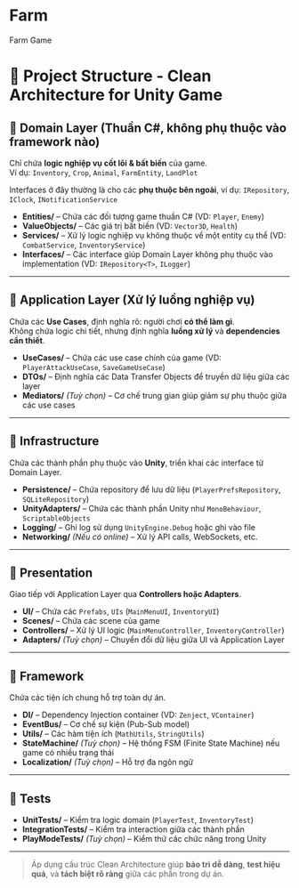 # Farm
Farm Game
# 🧱 Project Structure - Clean Architecture for Unity Game

## 📌 Domain Layer (Thuần C#, không phụ thuộc vào framework nào)

Chỉ chứa **logic nghiệp vụ cốt lõi & bất biến** của game.  
Ví dụ: `Inventory`, `Crop`, `Animal`, `FarmEntity`, `LandPlot`

Interfaces ở đây thường là cho các **phụ thuộc bên ngoài**, ví dụ: `IRepository`, `IClock`, `INotificationService`

- **Entities/** – Chứa các đối tượng game thuần C# (VD: `Player`, `Enemy`)
- **ValueObjects/** – Các giá trị bất biến (VD: `Vector3D`, `Health`)
- **Services/** – Xử lý logic nghiệp vụ không thuộc về một entity cụ thể (VD: `CombatService`, `InventoryService`)
- **Interfaces/** – Các interface giúp Domain Layer không phụ thuộc vào implementation (VD: `IRepository<T>`, `ILogger`)

---

## 📌 Application Layer (Xử lý luồng nghiệp vụ)

Chứa các **Use Cases**, định nghĩa rõ: người chơi **có thể làm gì**.  
Không chứa logic chi tiết, nhưng định nghĩa **luồng xử lý** và **dependencies cần thiết**.

- **UseCases/** – Chứa các use case chính của game (VD: `PlayerAttackUseCase`, `SaveGameUseCase`)
- **DTOs/** – Định nghĩa các Data Transfer Objects để truyền dữ liệu giữa các layer
- **Mediators/** *(Tuỳ chọn)* – Cơ chế trung gian giúp giảm sự phụ thuộc giữa các use cases

---

## 📌 Infrastructure

Chứa các thành phần phụ thuộc vào **Unity**, triển khai các interface từ Domain Layer.

- **Persistence/** – Chứa repository để lưu dữ liệu (`PlayerPrefsRepository`, `SQLiteRepository`)
- **UnityAdapters/** – Chứa các thành phần Unity như `MonoBehaviour`, `ScriptableObjects`
- **Logging/** – Ghi log sử dụng `UnityEngine.Debug` hoặc ghi vào file
- **Networking/** *(Nếu có online)* – Xử lý API calls, WebSockets, etc.

---

## 📌 Presentation

Giao tiếp với Application Layer qua **Controllers hoặc Adapters**.

- **UI/** – Chứa các `Prefabs`, `UIs` (`MainMenuUI`, `InventoryUI`)
- **Scenes/** – Chứa các scene của game
- **Controllers/** – Xử lý UI logic (`MainMenuController`, `InventoryController`)
- **Adapters/** *(Tuỳ chọn)* – Chuyển đổi dữ liệu giữa UI và Application Layer

---

## 📌 Framework

Chứa các tiện ích chung hỗ trợ toàn dự án.

- **DI/** – Dependency Injection container (VD: `Zenject`, `VContainer`)
- **EventBus/** – Cơ chế sự kiện (Pub-Sub model)
- **Utils/** – Các hàm tiện ích (`MathUtils`, `StringUtils`)
- **StateMachine/** *(Tuỳ chọn)* – Hệ thống FSM (Finite State Machine) nếu game có nhiều trạng thái
- **Localization/** *(Tuỳ chọn)* – Hỗ trợ đa ngôn ngữ

---

## 📌 Tests

- **UnitTests/** – Kiểm tra logic domain (`PlayerTest`, `InventoryTest`)
- **IntegrationTests/** – Kiểm tra interaction giữa các thành phần
- **PlayModeTests/** *(Tuỳ chọn)* – Kiểm thử các chức năng trong Unity

---

> Áp dụng cấu trúc Clean Architecture giúp **bảo trì dễ dàng**, **test hiệu quả**, và **tách biệt rõ ràng** giữa các phần trong dự án.
